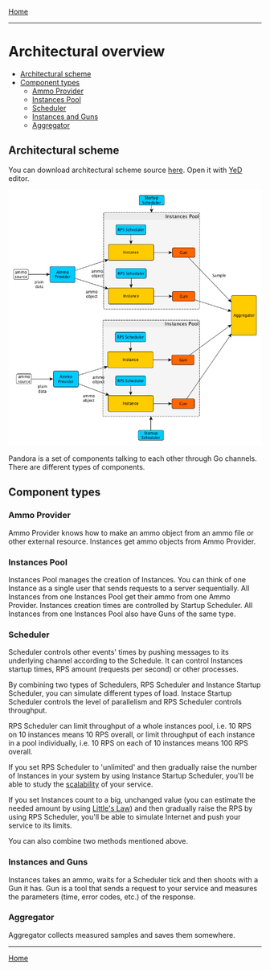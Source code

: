 [Home](../index.md)

---

# Architectural overview 

- [Architectural scheme](#architectural-scheme)
- [Component types](#component-types)
  - [Ammo Provider](#ammo-provider)
  - [Instances Pool](#instances-pool)
  - [Scheduler](#scheduler)
  - [Instances and Guns](#instances-and-guns)
  - [Aggregator](#aggregator)

## Architectural scheme

You can download architectural scheme source [here](../images/architecture.graphml).
Open it with [YeD](https://www.yworks.com/en/products/yfiles/yed/) editor.

![architectural scheme](../images/architecture.png)

Pandora is a set of components talking to each other through Go channels. There are different types of components.

## Component types

### Ammo Provider

Ammo Provider knows how to make an ammo object from an ammo file or other external resource. Instances get ammo objects
from Ammo Provider.

### Instances Pool

Instances Pool manages the creation of Instances. You can think of one Instance as a single user that sends requests to
a server sequentially. All Instances from one Instances Pool get their ammo from one Ammo Provider. Instances creation
times are controlled by Startup Scheduler. All Instances from one Instances Pool also have Guns of the same type.

### Scheduler

Scheduler controls other events' times by pushing messages to its underlying channel according to the Schedule.
It can control Instances startup times, RPS amount (requests per second) or other processes.

By combining two types of Schedulers, RPS Scheduler and Instance Startup Scheduler, you can simulate different types of
load.
Instace Startup Scheduler controls the level of parallelism and RPS Scheduler controls throughput.

RPS Scheduler can limit throughput of a whole instances pool, i.e. 10 RPS on 10 instances means 10 RPS overall, or
limit throughput of each instance in a pool individually, i.e. 10 RPS on each of 10 instances means 100 RPS overall.

If you set RPS Scheduler to 'unlimited' and then gradually raise the number of Instances in your system by using
Instance
Startup Scheduler, you'll be able to study
the [scalability](http://www.perfdynamics.com/Manifesto/USLscalability.html)
of your service.

If you set Instances count to a big, unchanged value (you can estimate the needed amount by using
[Little's Law](https://en.wikipedia.org/wiki/Little%27s_law)) and then gradually raise the RPS by using RPS Scheduler,
you'll be able to simulate Internet and push your service to its limits.

You can also combine two methods mentioned above.

### Instances and Guns

Instances takes an ammo, waits for a Scheduler tick and then shoots with a Gun it has. Gun is a tool that sends
a request to your service and measures the parameters (time, error codes, etc.) of the response.

### Aggregator

Aggregator collects measured samples and saves them somewhere.

---

[Home](../index.md)